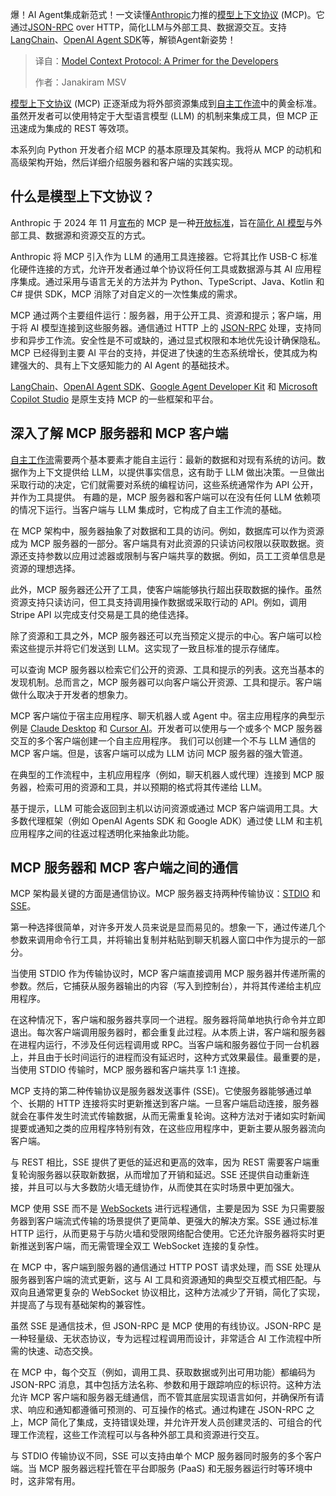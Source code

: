 <!--
title: 模型上下文协议：开发者入门
cover: https://cdn.thenewstack.io/media/2025/04/57146db4-mcp.png
summary: 爆！AI Agent集成新范式！一文读懂[Anthropic](https://www.anthropic.com/)力推的[模型上下文协议](https://modelcontextprotocol.io/) (MCP)。它通过[JSON-RPC](https://www.jsonrpc.org/) over HTTP，简化LLM与外部工具、数据源交互。支持[LangChain](https://github.com/langchain-ai/langchain-mcp-adapters)、[OpenAI Agent SDK](https://openai.github.io/openai-agents-python/mcp/)等，解锁Agent新姿势！
-->

爆！AI Agent集成新范式！一文读懂[Anthropic](https://www.anthropic.com/)力推的[模型上下文协议](https://modelcontextprotocol.io/) (MCP)。它通过[JSON-RPC](https://www.jsonrpc.org/) over HTTP，简化LLM与外部工具、数据源交互。支持[LangChain](https://github.com/langchain-ai/langchain-mcp-adapters)、[OpenAI Agent SDK](https://openai.github.io/openai-agents-python/mcp/)等，解锁Agent新姿势！

> 译自：[Model Context Protocol: A Primer for the Developers](https://thenewstack.io/model-context-protocol-a-primer-for-the-developers/)
> 
> 作者：Janakiram MSV

[模型上下文协议](https://modelcontextprotocol.io/introduction) (MCP) 正逐渐成为将外部资源集成到[自主工作流](https://thenewstack.io/agentic-ai-is-the-next-frontier-in-enterprise-operations/)中的黄金标准。虽然开发者可以使用特定于大型语言模型 (LLM) 的机制来集成工具，但 MCP 正迅速成为集成的 REST 等效项。

本系列向 Python 开发者介绍 MCP 的基本原理及其架构。我将从 MCP 的动机和高级架构开始，然后详细介绍服务器和客户端的实践实现。

## 什么是模型上下文协议？

Anthropic 于 2024 年 11 月[宣布](https://www.anthropic.com/news/model-context-protocol)的 MCP 是一种[开放标准](https://thenewstack.io/mcp-the-missing-link-between-ai-agents-and-apis/)，旨在[简化 AI 模型](https://thenewstack.io/model-context-protocol-bridges-llms-to-the-apps-they-need/)与外部工具、数据源和资源交互的方式。

Anthropic 将 MCP 引入作为 LLM 的通用工具连接器。它将其比作 USB-C 标准化硬件连接的方式，允许开发者通过单个协议将任何工具或数据源与其 AI 应用程序集成。通过采用与语言无关的方法并为 Python、TypeScript、Java、Kotlin 和 C# 提供 SDK，MCP 消除了对自定义的一次性集成的需求。

MCP 通过两个主要组件运行：服务器，用于公开工具、资源和提示；客户端，用于将 AI 模型连接到这些服务器。通信通过 HTTP 上的 [JSON-RPC](https://www.jsonrpc.org/) 处理，支持同步和异步工作流。安全性是不可或缺的，通过显式权限和本地优先设计确保隐私。MCP 已经得到主要 AI 平台的支持，并促进了快速的生态系统增长，使其成为构建强大的、具有上下文感知能力的 AI Agent 的基础技术。

[LangChain](https://github.com/langchain-ai/langchain-mcp-adapters)、[OpenAI Agent SDK](https://openai.github.io/openai-agents-python/mcp/)、[Google Agent Developer Kit](https://google.github.io/adk-docs/tools/mcp-tools/) 和 [Microsoft Copilot Studio](https://www.microsoft.com/en-us/microsoft-copilot/blog/copilot-studio/introducing-model-context-protocol-mcp-in-copilot-studio-simplified-integration-with-ai-apps-and-agents/) 是原生支持 MCP 的一些框架和平台。

## 深入了解 MCP 服务器和 MCP 客户端

[自主工作流](https://thenewstack.io/agentic-ai-is-the-new-web-app-and-your-ai-strategy-must-evolve/)需要两个基本要素才能自主运行：最新的数据和对现有系统的访问。数据作为上下文提供给 LLM，以提供事实信息，这有助于 LLM 做出决策。一旦做出采取行动的决定，它们就需要对系统的编程访问，这些系统通常作为 API 公开，并作为工具提供。
有趣的是，MCP 服务器和客户端可以在没有任何 LLM 依赖项的情况下运行。当客户端与 LLM 集成时，它构成了自主工作流的基础。

在 MCP 架构中，服务器抽象了对数据和工具的访问。例如，数据库可以作为资源成为 MCP 服务器的一部分。客户端具有对此资源的只读访问权限以获取数据。资源还支持参数以应用过滤器或限制与客户端共享的数据。例如，员工工资单信息是资源的理想选择。

此外，MCP 服务器还公开了工具，使客户端能够执行超出获取数据的操作。虽然资源支持只读访问，但工具支持调用操作数据或采取行动的 API。例如，调用 Stripe API 以完成支付交易是工具的绝佳选择。

除了资源和工具之外，MCP 服务器还可以充当预定义提示的中心。客户端可以检索这些提示并将它们发送到 LLM。这实现了一致且标准的提示存储库。

可以查询 MCP 服务器以检索它们公开的资源、工具和提示的列表。这充当基本的发现机制。总而言之，MCP 服务器可以向客户端公开资源、工具和提示。客户端做什么取决于开发者的想象力。

MCP 客户端位于宿主应用程序、聊天机器人或 Agent 中。宿主应用程序的典型示例是 [Claude Desktop](https://claude.ai/download) 和 [Cursor AI](https://www.cursor.com/)。开发者可以使用与一个或多个 MCP 服务器交互的多个客户端创建一个自主应用程序。
我们可以创建一个不与 LLM 通信的 MCP 客户端。但是，该客户端可以成为 LLM 访问 MCP 服务器的强大管道。

在典型的工作流程中，主机应用程序（例如，聊天机器人或代理）连接到 MCP 服务器，检索可用的资源和工具，并以预期的格式将其传递给 LLM。

基于提示，LLM 可能会返回到主机以访问资源或通过 MCP 客户端调用工具。大多数代理框架（例如 OpenAI Agents SDK 和 Google ADK）通过使 LLM 和主机应用程序之间的往返过程透明化来抽象此功能。

## MCP 服务器和 MCP 客户端之间的通信

MCP 架构最关键的方面是通信协议。MCP 服务器支持两种传输协议：[STDI](https://mcp-framework.com/docs/Transports/stdio-transport/)[O](https://mcp-framework.com/docs/Transports/stdio-transport/) 和 [SSE](https://mcp-framework.com/docs/Transports/sse)。

第一种选择很简单，对许多开发人员来说是显而易见的。想象一下，通过传递几个参数来调用命令行工具，并将输出复制并粘贴到聊天机器人窗口中作为提示的一部分。

当使用 STDIO 作为传输协议时，MCP 客户端直接调用 MCP 服务器并传递所需的参数。然后，它捕获从服务器输出的内容（写入到控制台），并将其传递给主机应用程序。

在这种情况下，客户端和服务器共享同一个进程。服务器将简单地执行命令并立即退出。每次客户端调用服务器时，都会重复此过程。从本质上讲，客户端和服务器在进程内运行，不涉及任何远程调用或 RPC。当客户端和服务器位于同一台机器上，并且由于长时间运行的进程而没有延迟时，这种方式效果最佳。最重要的是，当使用 STDIO 传输时，MCP 服务器和客户端共享 1:1 连接。

MCP 支持的第二种传输协议是服务器发送事件 (SSE)。它使服务器能够通过单个、长期的 HTTP 连接将实时更新推送到客户端。一旦客户端启动连接，服务器就会在事件发生时流式传输数据，从而无需重复轮询。这种方法对于诸如实时新闻提要或通知之类的应用程序特别有效，在这些应用程序中，更新主要从服务器流向客户端。

与 REST 相比，SSE 提供了更低的延迟和更高的效率，因为 REST 需要客户端重复轮询服务器以获取新数据，从而增加了开销和延迟。SSE 还提供自动重新连接，并且可以与大多数防火墙无缝协作，从而使其在实时场景中更加强大。

MCP 使用 SSE 而不是 [WebSockets](https://thenewstack.io/the-challenge-of-scaling-websockets/) 进行远程通信，主要是因为 SSE 为只需要服务器到客户端流式传输的场景提供了更简单、更强大的解决方案。SSE 通过标准 HTTP 运行，从而更易于与防火墙和受限网络配合使用。它还允许服务器将实时更新推送到客户端，而无需管理全双工 WebSocket 连接的复杂性。

在 MCP 中，客户端到服务器的通信通过 HTTP POST 请求处理，而 SSE 处理从服务器到客户端的流式更新，这与 AI 工具和资源通知的典型交互模式相匹配。与双向且通常更复杂的 WebSocket 协议相比，这种方法减少了开销，简化了实现，并提高了与现有基础架构的兼容性。

虽然 SSE 是通信技术，但 JSON-RPC 是 MCP 使用的有线协议。JSON-RPC 是一种轻量级、无状态协议，专为远程过程调用而设计，非常适合 AI 工作流程中所需的快速、动态交换。

在 MCP 中，每个交互（例如，调用工具、获取数据或列出可用功能）都编码为 JSON-RPC 消息，其中包括方法名称、参数和用于跟踪响应的标识符。这种方法允许 MCP 客户端和服务器无缝通信，而不管其底层实现语言如何，并确保所有请求、响应和通知都遵循可预测的、可互操作的格式。通过构建在 JSON-RPC 之上，MCP 简化了集成，支持错误处理，并允许开发人员创建灵活的、可组合的代理工作流程，这些工作流程可以与各种外部工具和资源进行交互。

与 STDIO 传输协议不同，SSE 可以支持由单个 MCP 服务器同时服务的多个客户端。当 MCP 服务器远程托管在平台即服务 (PaaS) 和无服务器运行时等环境中时，这非常有用。